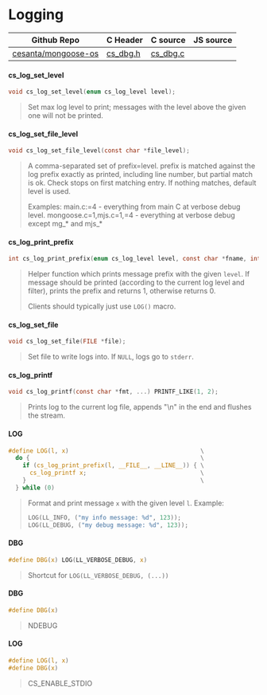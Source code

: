 # Logging
| Github Repo | C Header | C source  | JS source |
| ----------- | -------- | --------  | ----------------- |
| [cesanta/mongoose-os](https://github.com/cesanta/mongoose-os) | [cs_dbg.h](https://github.com/cesanta/mongoose-os/tree/master/fw/include/cs_dbg.h) | [cs_dbg.c](https://github.com/cesanta/mongoose-os/tree/master/fw/src/cs_dbg.c)  | &nbsp;         |

#### cs_log_set_level

```c
void cs_log_set_level(enum cs_log_level level);
```
> 
> Set max log level to print; messages with the level above the given one will
> not be printed.
>  
#### cs_log_set_file_level

```c
void cs_log_set_file_level(const char *file_level);
```
> 
> A comma-separated set of prefix=level.
> prefix is matched against the log prefix exactly as printed, including line
> number, but partial match is ok. Check stops on first matching entry.
> If nothing matches, default level is used.
> 
> Examples:
>   main.c:=4 - everything from main C at verbose debug level.
>   mongoose.c=1,mjs.c=1,=4 - everything at verbose debug except mg_* and mjs_*
> 
>  
#### cs_log_print_prefix

```c
int cs_log_print_prefix(enum cs_log_level level, const char *fname, int line);
```
> 
> Helper function which prints message prefix with the given `level`.
> If message should be printed (according to the current log level
> and filter), prints the prefix and returns 1, otherwise returns 0.
> 
> Clients should typically just use `LOG()` macro.
>  
#### cs_log_set_file

```c
void cs_log_set_file(FILE *file);
```
> 
> Set file to write logs into. If `NULL`, logs go to `stderr`.
>  
#### cs_log_printf

```c
void cs_log_printf(const char *fmt, ...) PRINTF_LIKE(1, 2);
```
> 
> Prints log to the current log file, appends "\n" in the end and flushes the
> stream.
>  
#### LOG

```c
#define LOG(l, x)                                     \
  do {                                                \
    if (cs_log_print_prefix(l, __FILE__, __LINE__)) { \
      cs_log_printf x;                                \
    }                                                 \
  } while (0)
```
> 
> Format and print message `x` with the given level `l`. Example:
> 
> ```c
> LOG(LL_INFO, ("my info message: %d", 123));
> LOG(LL_DEBUG, ("my debug message: %d", 123));
> ```
>  
#### DBG

```c
#define DBG(x) LOG(LL_VERBOSE_DEBUG, x)
```
> 
> Shortcut for `LOG(LL_VERBOSE_DEBUG, (...))`
>  
#### DBG

```c
#define DBG(x)
```
>  NDEBUG 
#### LOG

```c
#define LOG(l, x)
#define DBG(x)
```
>  CS_ENABLE_STDIO 
